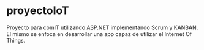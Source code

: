 # proyectoIoT
Proyecto para comIT utilizando ASP.NET implementando Scrum y KANBAN. El mismo se enfoca en desarrollar una app capaz de utilizar el Internet Of Things.
